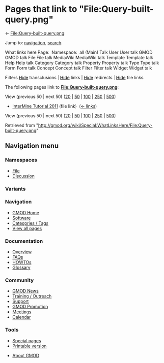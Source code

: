 <div id="mw-page-base" class="noprint">

</div>

<div id="mw-head-base" class="noprint">

</div>

<div id="content" class="mw-body" role="main">

<span id="top"></span>

<div id="mw-js-message" style="display:none;">

</div>



# <span dir="auto">Pages that link to "File:Query-built-query.png"</span>

<div id="bodyContent">

<div id="contentSub">

←
[File:Query-built-query.png](/wiki/File:Query-built-query.png "File:Query-built-query.png")

</div>

<div id="jump-to-nav" class="mw-jump">

Jump to: [navigation](#mw-navigation), [search](#p-search)

</div>

<div id="mw-content-text">

What links here Page:  Namespace:  all (Main) Talk User User talk GMOD
GMOD talk File File talk MediaWiki MediaWiki talk Template Template talk
Help Help talk Category Category talk Property Property talk Type Type
talk Form Form talk Concept Concept talk Filter Filter talk Widget
Widget talk

Filters
[Hide](/mediawiki/index.php?title=Special:WhatLinksHere/File:Query-built-query.png&hidetrans=1 "Special:WhatLinksHere/File:Query-built-query.png")
transclusions \|
[Hide](/mediawiki/index.php?title=Special:WhatLinksHere/File:Query-built-query.png&hidelinks=1 "Special:WhatLinksHere/File:Query-built-query.png")
links \|
[Hide](/mediawiki/index.php?title=Special:WhatLinksHere/File:Query-built-query.png&hideredirs=1 "Special:WhatLinksHere/File:Query-built-query.png")
redirects \|
[Hide](/mediawiki/index.php?title=Special:WhatLinksHere/File:Query-built-query.png&hideimages=1 "Special:WhatLinksHere/File:Query-built-query.png")
file links

The following pages link to
**[File:Query-built-query.png](/wiki/File:Query-built-query.png "File:Query-built-query.png")**:

View (previous 50 \| next 50)
([20](/mediawiki/index.php?title=Special:WhatLinksHere/File:Query-built-query.png&limit=20 "Special:WhatLinksHere/File:Query-built-query.png")
\|
[50](/mediawiki/index.php?title=Special:WhatLinksHere/File:Query-built-query.png&limit=50 "Special:WhatLinksHere/File:Query-built-query.png")
\|
[100](/mediawiki/index.php?title=Special:WhatLinksHere/File:Query-built-query.png&limit=100 "Special:WhatLinksHere/File:Query-built-query.png")
\|
[250](/mediawiki/index.php?title=Special:WhatLinksHere/File:Query-built-query.png&limit=250 "Special:WhatLinksHere/File:Query-built-query.png")
\|
[500](/mediawiki/index.php?title=Special:WhatLinksHere/File:Query-built-query.png&limit=500 "Special:WhatLinksHere/File:Query-built-query.png"))

- [InterMine Tutorial
  2011](/wiki/InterMine_Tutorial_2011 "InterMine Tutorial 2011") (file
  link) ‎ <span class="mw-whatlinkshere-tools">([←
  links](/mediawiki/index.php?title=Special:WhatLinksHere&target=InterMine+Tutorial+2011 "Special:WhatLinksHere"))</span>

View (previous 50 \| next 50)
([20](/mediawiki/index.php?title=Special:WhatLinksHere/File:Query-built-query.png&limit=20 "Special:WhatLinksHere/File:Query-built-query.png")
\|
[50](/mediawiki/index.php?title=Special:WhatLinksHere/File:Query-built-query.png&limit=50 "Special:WhatLinksHere/File:Query-built-query.png")
\|
[100](/mediawiki/index.php?title=Special:WhatLinksHere/File:Query-built-query.png&limit=100 "Special:WhatLinksHere/File:Query-built-query.png")
\|
[250](/mediawiki/index.php?title=Special:WhatLinksHere/File:Query-built-query.png&limit=250 "Special:WhatLinksHere/File:Query-built-query.png")
\|
[500](/mediawiki/index.php?title=Special:WhatLinksHere/File:Query-built-query.png&limit=500 "Special:WhatLinksHere/File:Query-built-query.png"))

</div>

<div class="printfooter">

Retrieved from
"<http://gmod.org/wiki/Special:WhatLinksHere/File:Query-built-query.png>"

</div>

<div id="catlinks" class="catlinks catlinks-allhidden">

</div>

<div class="visualClear">

</div>

</div>

</div>

<div id="mw-navigation">

## Navigation menu

<div id="mw-head">



<div id="left-navigation">

<div id="p-namespaces" class="vectorTabs" role="navigation"
aria-labelledby="p-namespaces-label">

### Namespaces

- <span id="ca-nstab-image"><a href="/wiki/File:Query-built-query.png" accesskey="c"
  title="View the file page [c]">File</a></span>
- <span id="ca-talk"><a
  href="/mediawiki/index.php?title=File_talk:Query-built-query.png&amp;action=edit&amp;redlink=1"
  accesskey="t"
  title="Discussion about the content page [t]">Discussion</a></span>

</div>

<div id="p-variants" class="vectorMenu emptyPortlet" role="navigation"
aria-labelledby="p-variants-label">

### 

### Variants[](#)

<div class="menu">

</div>

</div>

</div>





</div>

</div>

</div>

<div id="mw-panel">

<div id="p-logo" role="banner">

<a href="/wiki/Main_Page"
style="background-image: url(http://gmod.org/images/GMOD-cogs.png);"
title="Visit the main page"></a>

</div>

<div id="p-Navigation" class="portal" role="navigation"
aria-labelledby="p-Navigation-label">

### Navigation

<div class="body">

- <span id="n-GMOD-Home">[GMOD Home](/wiki/Main_Page)</span>
- <span id="n-Software">[Software](/wiki/GMOD_Components)</span>
- <span id="n-Categories-.2F-Tags">[Categories /
  Tags](/wiki/Categories)</span>
- <span id="n-View-all-pages">[View all
  pages](/wiki/Special:AllPages)</span>

</div>

</div>

<div id="p-Documentation" class="portal" role="navigation"
aria-labelledby="p-Documentation-label">

### Documentation

<div class="body">

- <span id="n-Overview">[Overview](/wiki/Overview)</span>
- <span id="n-FAQs">[FAQs](/wiki/Category:FAQ)</span>
- <span id="n-HOWTOs">[HOWTOs](/wiki/Category:HOWTO)</span>
- <span id="n-Glossary">[Glossary](/wiki/Glossary)</span>

</div>

</div>

<div id="p-Community" class="portal" role="navigation"
aria-labelledby="p-Community-label">

### Community

<div class="body">

- <span id="n-GMOD-News">[GMOD News](/wiki/GMOD_News)</span>
- <span id="n-Training-.2F-Outreach">[Training /
  Outreach](/wiki/Training_and_Outreach)</span>
- <span id="n-Support">[Support](/wiki/Support)</span>
- <span id="n-GMOD-Promotion">[GMOD
  Promotion](/wiki/GMOD_Promotion)</span>
- <span id="n-Meetings">[Meetings](/wiki/Meetings)</span>
- <span id="n-Calendar">[Calendar](/wiki/Calendar)</span>

</div>

</div>

<div id="p-tb" class="portal" role="navigation"
aria-labelledby="p-tb-label">

### Tools

<div class="body">

- <span id="t-specialpages"><a href="/wiki/Special:SpecialPages" accesskey="q"
  title="A list of all special pages [q]">Special pages</a></span>
- <span id="t-print"><a
  href="/mediawiki/index.php?title=Special:WhatLinksHere/File:Query-built-query.png&amp;printable=yes"
  rel="alternate" accesskey="p"
  title="Printable version of this page [p]">Printable version</a></span>

</div>

</div>

</div>

</div>

<div id="footer" role="contentinfo">

- <span id="footer-places-about">[About
  GMOD](/wiki/GMOD:About "GMOD:About")</span>

<!-- -->






</div>
